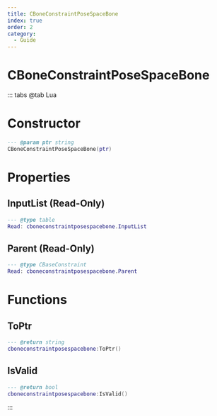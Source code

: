 ```yaml
---
title: CBoneConstraintPoseSpaceBone
index: true
order: 2
category:
  - Guide
---
```


# CBoneConstraintPoseSpaceBone

::: tabs
@tab Lua
# Constructor
```lua
--- @param ptr string
CBoneConstraintPoseSpaceBone(ptr)
```
# Properties
## InputList (Read-Only)
```lua
--- @type table
Read: cboneconstraintposespacebone.InputList
```
## Parent (Read-Only)
```lua
--- @type CBaseConstraint
Read: cboneconstraintposespacebone.Parent
```
# Functions
## ToPtr
```lua
--- @return string
cboneconstraintposespacebone:ToPtr()
```
## IsValid
```lua
--- @return bool
cboneconstraintposespacebone:IsValid()
```

:::